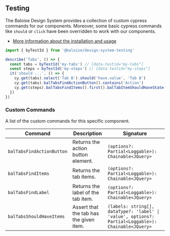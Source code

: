 ## Testing

The Baloise Design System provides a collection of custom cypress commands for our components. Moreover, some basic cypress commands like `should` or `click` have been overridden to work with our components.

- [More information about the installation and usage](?path=/docs/development-testing--page)

<!-- START: human documentation -->

```typescript
import { byTestId } from '@baloise/design-system-testing'

describe('Tabs', () => {
  const tabs = byTestId('my-tabs') // [data-testid="my-tabs"]
  const steps = byTestId('my-steps') // [data-testid="my-steps"]
  it('should ...', () => {
    cy.get(tabs).select('Tab B').should('have.value', 'Tab B')
    cy.get(tabs).balTabsFindActionButton().contains('Action')
    cy.get(steps).balTabsFindItems().first().balTabItemShouldHaveState('done')
  })
})
```

<!-- END: human documentation -->

### Custom Commands

A list of the custom commands for this specific component.

| Command                   | Description                             | Signature                                                                                           |
| ------------------------- | --------------------------------------- | --------------------------------------------------------------------------------------------------- |
| `balTabsFindActionButton` | Returns the action button element.      | `(options?: Partial<Loggable>): Chainable<JQuery>`                                                  |
| `balTabsFindItems`        | Returns the tab items.                  | `(options?: Partial<Loggable>): Chainable<JQuery>`                                                  |
| `balTabsFindLabel`        | Returns the label of the tab item.      | `(options?: Partial<Loggable>): Chainable<JQuery>`                                                  |
| `balTabsShouldHaveItems`  | Assert that the tab has the given item. | `(labels: string[], dataType?: 'label' \| 'value', options?: Partial<Loggable>): Chainable<JQuery>` |
